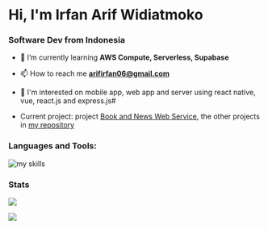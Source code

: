 <h1 align="left">Hi, I'm Irfan Arif Widiatmoko</h1>
<h3 align="left">Software Dev from Indonesia</h3>


- 🌱 I’m currently learning **AWS Compute, Serverless, Supabase**

- 📫 How to reach me **arifirfan06@gmail.com**

- 🔭 I'm interested on mobile app, web app and server using react native, vue, react.js and express.js#

- Current project: project [Book and News Web Service](https://github.com/arifirfan06/XServer), the other projects in [my repository](https://github.com/arifirfan06?tab=repositories)

<h3 align="left">Languages and Tools:</h3>
<p align="left">
  <img src="https://skillicons.dev/icons?i=css,html,sass,tailwindcss,bootstrap,javascript,ts,react,vue,nuxt,next,aws,nodejs,python,mysql,firebase,vercel,postman,git,github&perline=10" alt="my skills" />
</p>

<div align="left">
  <h3>Stats</h3>

  <p>
  <picture>
    <source
      srcset="https://github-readme-stats.vercel.app/api/top-langs?username=arifirfan06&show_icons=true&locale=en&layout=compact&theme=radical&hide_border=true"
      media="(prefers-color-scheme: dark)"
    />
    <source
      srcset="https://github-readme-stats.vercel.app/api/top-langs?username=arifirfan06&show_icons=true"
      media="(prefers-color-scheme: light), (prefers-color-scheme: no-preference)"
    />
    <img src="https://github-readme-stats.vercel.app/api/top-langs?username=arifirfan06&show_icons=true" />
  </picture>
  </p>
  <p>
    <picture>
      <source
        srcset="https://github-readme-stats.vercel.app/api?username=arifirfan06&show_icons=true&theme=radical&hide_border=true"
        media="(prefers-color-scheme: dark)"
      />
      <source
        srcset="https://github-readme-stats.vercel.app/api?username=arifirfan06&show_icons=true"
        media="(prefers-color-scheme: light), (prefers-color-scheme: no-preference)"
      />
      <img src="https://github-readme-stats.vercel.app/api?username=arifirfan06&show_icons=true" />
    </picture>
  </p>
</div>
